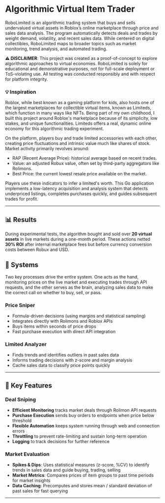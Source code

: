 # Algorithmic Virtual Item Trader

RoboLimited is an algorithmic trading system that buys and sells undervalued virtual assets in Roblox’s online marketplace through price and sales data analysis. The program automatically detects deals and trades by weight demand, volatility, and recent sales data. While centered on digital collectibles, RoboLimited maps to broader topics such as market monitoring, trend analysis, and automated trading.

**⚠️ DISCLAIMER**:
This project was created as a proof-of-concept to explore algorithmic approaches to virtual economies. RoboLimited is solely for educational and demonstrative purposes, not for full-scale deployment or ToS-violating use. All testing was conducted responsibly and with respect for platform integrity.

### 💡 Inspiration ###
Roblox, while best known as a gaming platform for kids, also hosts one of the largest marketplaces for collectible virtual items, known as Limiteds, which function in many ways like NFTs. Being part of my own childhood, I built this project around Roblox's marketplace because of its simplicity, low stakes, and unique functionalities. Limiteds offers a real, dynamic online economy for this algorithmic trading experiment.

On the platform, players buy and trade limited accessories with each other, creating price fluctuations and intrinsic value much like shares of stock. Market activity primarily revolves around:
- RAP (Recent Average Price): historical average based on recent trades.
- Value: an adjusted Robux value, often set by third-party aggregators like Rolimons.
- Best Price: the current lowest resale price available on the market.

Players use these indicators to infer a limited's worth. This Go application implements a low-latency acquisition and analysis system that detects underpriced listings, completes purchases quickly, and guides subsequent trades for profit.

---

## 📊 Results
During experimental tests, the algorithm bought and sold over **20 virtual assets** in live markets during a one-month period. These actions netted **30% ROI** after internal marketplace fees but before currency conversion costs between Robux and USD.


## 📌 Systems

Two key processes drive the entire system. One acts as the hand, monitoring prices on the live market and executing trades through API requests, and the other serves as the brain, analyzing sales data to make the correct call on whether to buy, sell, or pass.

### Price Sniper
- Formula-driven decisions (using margins and statistical sampling)
- Integrates directly with Rolimons and Roblox APIs
- Buys items within seconds of price drops
- Fast purchase execution with direct API integration

### Limited Analyzer
- Finds trends and identifies outliers in past sales data
- Informs trading decisions with z-score and margin analysis
- Cache sales data to classify price points quickly


---

## 🚀 Key Features

### Deal Sniping  
- **Efficient Monitoring** tracks market deals through Rolimon API requests
- **Purchase Execution** sends buy orders to endpoints when price below threshold
- **Flexible Automation** keeps system running through web and connection errors
- **Throttling** to prevent rate-limiting and sustain long-term operation
- **Logging** to track decisions for further reference

### Market Evaluation
- **Spikes & Dips**: Uses statistical measures (z-score, %CV) to identify trends in sales data and guide buying, trading, selling
- **Market Metrics**: Compares prices of item groups to past time periods for market insights  
- **Data Caching**: Precomputes and stores mean / standard deviation of past sales for fast querying

---

#
